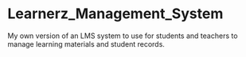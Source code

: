 # Learnerz_Management_System

My own version of an LMS system to use for students and teachers
to manage learning materials and student records.